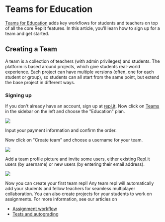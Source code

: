 # Teams for Education

[Teams for Education](https://repl.it/teams-for-education) adds key workflows for students and teachers on top of all the core Replit features. In this article, you'll learn how to sign up for a team and get started.

## Creating a Team

A team is a collection of teachers (with admin privileges) and students. The platform is based around projects, which give students real-world experience. Each project can have multiple versions (often, one for each student or group), so students can all start from the same point, but extend the base project in different ways.

### Signing up

If you don't already have an account, sign up at [repl.it](https://repl.it). Now click on [Teams](https://repl.it/teams) in the sidebar on the left and choose the "Education" plan.

![](https://i.ritzastatic.com/images/d0ec5bfad4d24b299236083894aaec25/choose-plan.png)

Input your payment information and confirm the order.

Now click on "Create team" and choose a username for your team.

![](https://i.ritzastatic.com/images/e85eb0653fc245e5a6f35341e27a5668/choose-username.png)


Add a team profile picture and invite some users, either existing Repl.it users (by username) or new users (by entering their email address).

![](https://i.ritzastatic.com/images/9d314c5d5861488897ec9525258a4627/upload-pic.png)


Now you can create your first team repl! Any team repl will automatically add your students and fellow teachers for seamless multiplayer collaboration. You can also create projects for your students to work on assignments. For more information, see our articles on

* [Assignment workflow](./Projects)
* [Tests and autograding](./Testing)



